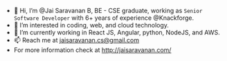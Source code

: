 - 👋 Hi, I’m @Jai Saravanan B, BE - CSE graduate, working as `Senior Software Developer` with 6+ years of experience @Knackforge.
- 👀 I’m interested in coding, web, and cloud technology.
- 🌱 I’m currently working in React JS, Angular, python, NodeJS, and AWS.
- 📫 Reach me at jaisaravanan.cs@gmail.com
- For more information check at http://jaisaravanan.com/
